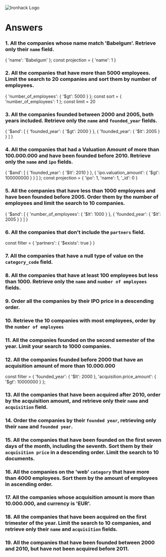 ![Ironhack Logo](https://i.imgur.com/1QgrNNw.png)

# Answers

### 1. All the companies whose name match 'Babelgum'. Retrieve only their `name` field.
{
  'name': 'Babelgum'
};
const projection = {
  'name': 1
}

### 2. All the companies that have more than 5000 employees. Limit the search to 20 companies and sort them by **number of employees**.

 {
  'number_of_employees': {
    '$gt': 5000
  }
};
const sort = {
  'number_of_employees': 1
};
const limit = 20

### 3. All the companies founded between 2000 and 2005, both years included. Retrieve only the `name` and `founded_year` fields.

{
  '$and': [
    {
      'founded_year': {
        '$gt': 2000
      }
    }, {
      'founded_year': {
        '$lt': 2005
      }
    }
  ]
}

### 4. All the companies that had a Valuation Amount of more than 100.000.000 and have been founded before 2010. Retrieve only the `name` and `ipo` fields.

{
  '$and': [
    {
      'founded_year': {
        '$lt': 2010
      }
    }, {
      'ipo.valuation_amount': {
        '$gt': 100000000
      }
    }
  ]
};
const projection = {
  'ipo': 1, 
  'name': 1, 
  '_id': 0
}

### 5. All the companies that have less than 1000 employees and have been founded before 2005. Order them by the number of employees and limit the search to 10 companies.

{
  '$and': [
    {
      'number_of_employees': {
        '$lt': 1000
      }
    }, {
      'founded_year': {
        '$lt': 2005
      }
    }
  ]
}

### 6. All the companies that don't include the `partners` field.

const filter = {
  'partners': {
    '$exists': true
  }
}
### 7. All the companies that have a null type of value on the `category_code` field.

<!-- Your Code Goes Here -->

### 8. All the companies that have at least 100 employees but less than 1000. Retrieve only the `name` and `number of employees` fields.

<!-- Your Code Goes Here -->

### 9. Order all the companies by their IPO price in a descending order.

<!-- Your Code Goes Here -->

### 10. Retrieve the 10 companies with most employees, order by the `number of employees`

<!-- Your Code Goes Here -->

### 11. All the companies founded on the second semester of the year. Limit your search to 1000 companies.

<!-- Your Code Goes Here -->

### 12. All the companies founded before 2000 that have an acquisition amount of more than 10.000.000

const filter = {
  'founded_year': {
    '$lt': 2000
  }, 
  'acquisition.price_amount': {
    '$gt': 10000000
  }
};


### 13. All the companies that have been acquired after 2010, order by the acquisition amount, and retrieve only their `name` and `acquisition` field.

<!-- Your Code Goes Here -->

### 14. Order the companies by their `founded year`, retrieving only their `name` and `founded year`.

<!-- Your Code Goes Here -->

### 15. All the companies that have been founded on the first seven days of the month, including the seventh. Sort them by their `acquisition price` in a descending order. Limit the search to 10 documents.

<!-- Your Code Goes Here -->

### 16. All the companies on the 'web' `category` that have more than 4000 employees. Sort them by the amount of employees in ascending order.

<!-- Your Code Goes Here -->

### 17. All the companies whose acquisition amount is more than 10.000.000, and currency is 'EUR'.

<!-- Your Code Goes Here -->

### 18. All the companies that have been acquired on the first trimester of the year. Limit the search to 10 companies, and retrieve only their `name` and `acquisition` fields.

<!-- Your Code Goes Here -->

### 19. All the companies that have been founded between 2000 and 2010, but have not been acquired before 2011.

<!-- Your Code Goes Here -->
